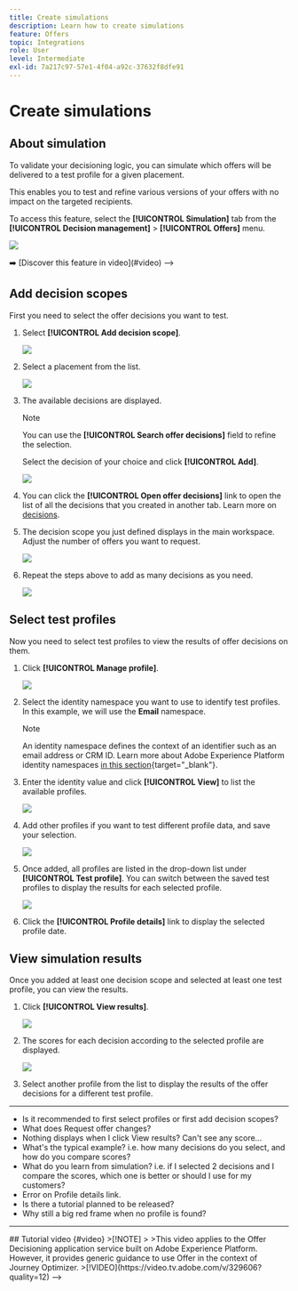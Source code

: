 ```yaml
---
title: Create simulations
description: Learn how to create simulations
feature: Offers
topic: Integrations
role: User
level: Intermediate
exl-id: 7a217c97-57e1-4f04-a92c-37632f8dfe91
---
```


# Create simulations

## About simulation

To validate your decisioning logic, you can simulate which offers will be delivered to a test profile for a given placement.

<!--Simulation allows you to view the results of offer decisions as a selected profile.-->

This enables you to test and refine various versions of your offers with no impact on the targeted recipients.

To access this feature, select the **[!UICONTROL Simulation]** tab from the **[!UICONTROL Decision management]** > **[!UICONTROL Offers]** menu.

![](../../assets/offers_simulation-tab.png)

<!-->
➡️ [Discover this feature in video](#video)
-->

## Add decision scopes

First you need to select the offer decisions you want to test.

1. Select **[!UICONTROL Add decision scope]**.

    ![](../../assets/offers_simulation-add-decision.png)

1. Select a placement from the list.

    ![](../../assets/offers_simulation-add-decision-scope.png)

1. The available decisions are displayed.

    >[!NOTE]
    >
    >You can use the **[!UICONTROL Search offer decisions]** field to refine the selection.
    
    Select the decision of your choice and click **[!UICONTROL Add]**.

    ![](../../assets/offers_simulation-add-decision-scope-add.png)

1. You can click the **[!UICONTROL Open offer decisions]** link to open the list of all the decisions that you created in another tab. Learn more on [decisions](create-offer-activities.md).

1. The decision scope you just defined displays in the main workspace. Adjust the number of offers you want to request.

    ![](../../assets/offers_simulation-request-offer.png)

1. Repeat the steps above to add as many decisions as you need.

    ![](../../assets/offers_simulation-add-more-decisions.png)

## Select test profiles

Now you need to select test profiles to view the results of offer decisions on them.

1. Click **[!UICONTROL Manage profile]**.

    ![](../../assets/offers_simulation-manage-profile.png)

1. Select the identity namespace you want to use to identify test profiles. In this example, we will use the **Email** namespace.

    >[!NOTE]
    >
    >An identity namespace defines the context of an identifier such as an email address or CRM ID. Learn more about Adobe Experience Platform identity namespaces [in this section](get-started-identity.md){target="_blank"}.

1. Enter the identity value and click **[!UICONTROL View]** to list the available profiles.

    ![](../../assets/offers_simulation-add-profile.png)

1. Add other profiles if you want to test different profile data, and save your selection.

    ![](../../assets/offers_simulation-save-profiles.png)

1. Once added, all profiles are listed in the drop-down list under **[!UICONTROL Test profile]**. You can switch between the saved test profiles to display the results for each selected profile.

    ![](../../assets/offers_simulation-saved-profiles.png)

1. Click the **[!UICONTROL Profile details]** link to display the selected profile date.

<!--Learn more on [selecting test profiles](preview.md#select-test-profiles)-->

## View simulation results

Once you added at least one decision scope and selected at least one test profile, you can view the results.

1. Click **[!UICONTROL View results]**.

    ![](../../assets/offers_simulation-view-results.png)

1. The scores for each decision according to the selected profile are displayed.

    ![](../../assets/offers_simulation-view-results.png)

1. Select another profile from the list to display the results of the offer decisions for a different test profile.

***

* Is it recommended to first select profiles or first add decision scopes?
* What does Request offer changes?
* Nothing displays when I click View results? Can't see any score...
* What's the typical example? i.e. how many decisions do you select, and how do you compare scores?
* What do you learn from simulation? i.e. if I selected 2 decisions and I compare the scores, which one is better or should I use for my customers?
* Error on Profile details link.
* Is there a tutorial planned to be released?
* Why still a big red frame when no profile is found?

***

<!-->
## Tutorial video {#video}

>[!NOTE]
>
>This video applies to the Offer Decisioning application service built on Adobe Experience Platform. However, it provides generic guidance to use Offer in the context of Journey Optimizer.

>[!VIDEO](https://video.tv.adobe.com/v/329606?quality=12)
-->